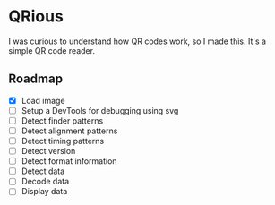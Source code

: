# QRious

I was curious to understand how QR codes work, so I made this. It's a simple QR code reader. 


## Roadmap
- [x] Load image
- [ ] Setup a DevTools for debugging using svg
- [ ] Detect finder patterns
- [ ] Detect alignment patterns
- [ ] Detect timing patterns
- [ ] Detect version
- [ ] Detect format information
- [ ] Detect data
- [ ] Decode data
- [ ] Display data

